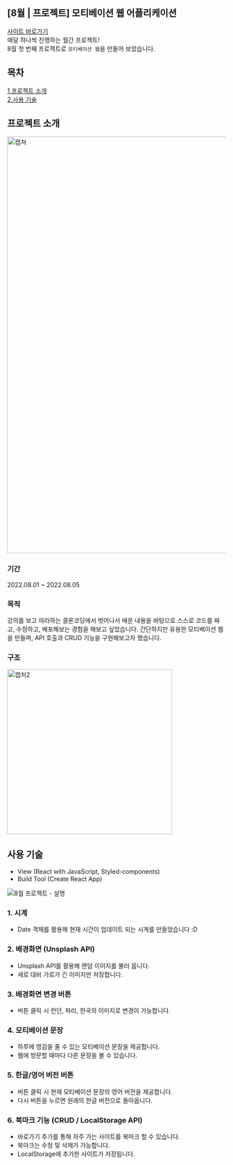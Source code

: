 ## [8월 | 프로젝트] 모티베이션 웹 어플리케이션
[사이트 바로가기](https://robin3565.github.io/motivation-app/)\
매달 하나씩 진행하는 월간 프로젝트!\
8월 첫 번째 프로젝트로 `모티베이션 웹`을 만들어 보았습니다.

## 목차
[1.프로젝트 소개](#프로젝트-소개)\
[2.사용 기술](#사용-기술)

## 프로젝트 소개
<img width="959" alt="캡쳐" src="https://user-images.githubusercontent.com/107474891/183911570-f9ad852a-44a5-469e-80b0-57b410bee04a.PNG">

### 기간
2022.08.01 ~ 2022.08.05

### 목적
강의를 보고 따라하는 클론코딩에서 벗어나서 배운 내용을 바탕으로 스스로 코드를 짜고, 수정하고, 배포해보는 경험을 해보고 싶었습니다. 간단하지만 유용한 모티베이션 웹을 만들며, API 호출과 CRUD 기능을 구현해보고자 했습니다.

### 구조
<img width="380" alt="캡처2" src="https://user-images.githubusercontent.com/107474891/183912118-0a66dac1-6f63-4a3b-99cd-62a095ee2521.PNG">

## 사용 기술
- View (React with JavaScript, Styled-components)
- Build Tool (Create React App)

![8월 프로젝트 - 설명](https://user-images.githubusercontent.com/107474891/183917946-7cb32de6-fd0b-49db-b8d7-1725cbd3bdd6.jpg)

### 1. 시계
- Date 객체를 활용해 현재 시간이 업데이트 되는 시계를 만들었습니다 :D
### 2. 배경화면 (Unsplash API)
- Unsplash API를 활용해 랜덤 이미지를 불러 옵니다.
- 세로 대비 가로가 긴 이미지만 저장합니다.
### 3. 배경화면 변경 버튼
- 버튼 클릭 시 런던, 파리, 한국의 이미지로 변경이 가능합니다.
### 4. 모티베이션 문장
- 하루에 영감을 줄 수 있는 모티베이션 문장을 제공합니다.
- 웹에 방문할 때마다 다른 문장을 볼 수 있습니다.
### 5. 한글/영어 버전 버튼
- 버튼 클릭 시 현재 모티베이션 문장의 영어 버전을 제공합니다.
- 다시 버튼을 누르면 원래의 한글 버전으로 돌아옵니다.
### 6. 북마크 기능 (CRUD / LocalStorage API)
- 바로가기 추가를 통해 자주 가는 사이트를 북마크 할 수 있습니다.
- 북마크는 수정 및 삭제가 가능합니다.
- LocalStorage에 추가한 사이트가 저장됩니다.

